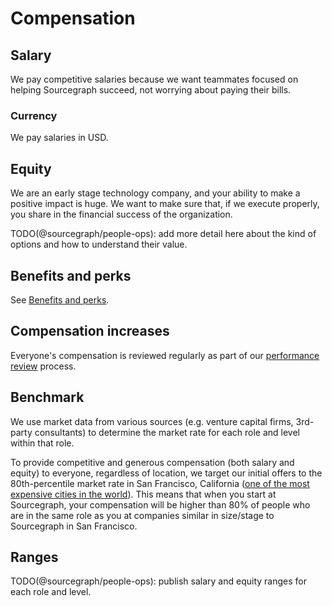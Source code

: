 # Compensation

## Salary

We pay competitive salaries because we want teammates focused on helping Sourcegraph succeed, not worrying about paying their bills.

### Currency

We pay salaries in USD.

## Equity

We are an early stage technology company, and your ability to make a positive impact is huge. We want to make sure that, if we execute properly, you share in the financial success of the organization.

TODO(@sourcegraph/people-ops): add more detail here about the kind of options and how to understand their value.

## Benefits and perks

See [Benefits and perks](benefits-and-perks.md).

## Compensation increases

Everyone's compensation is reviewed regularly as part of our [performance review](performance-reviews.md) process.

## Benchmark

We use market data from various sources (e.g. venture capital firms, 3rd-party consultants) to determine the market rate for each role and level within that role.

To provide competitive and generous compensation (both salary and equity) to everyone, regardless of location, we target our initial offers to the 80th-percentile market rate in San Francisco, California ([one of the most expensive cities in the world](https://www.businessinsider.com/how-expensive-is-san-francisco-mind-blowing-facts-2019-5)). This means that when you start at Sourcegraph, your compensation will be higher than 80% of people who are in the same role as you at companies similar in size/stage to Sourcegraph in San Francisco.

## Ranges

TODO(@sourcegraph/people-ops): publish salary and equity ranges for each role and level.
